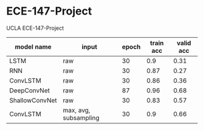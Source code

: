 # ECE-147-Project

UCLA ECE-147-Project

| model name     | input                   | epoch | train acc | valid acc |
|----------------|-------------------------|-------|-----------|-----------|
| LSTM           | raw                     | 30    | 0.9       | 0.31      |
| RNN            | raw                     | 30    | 0.87      | 0.27      |
| ConvLSTM       | raw                     | 30    | 0.86      | 0.36      |
| DeepConvNet    | raw                     | 87    | 0.96      | 0.68      |
| ShallowConvNet | raw                     | 30    | 0.83      | 0.57      |
| ConvLSTM       | max, avg, subsampling   | 30    | 0.9       | 0.66      |
